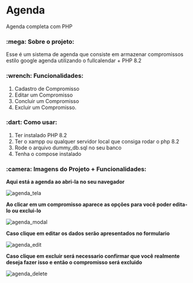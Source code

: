 # Agenda
Agenda completa com PHP
<h3>:mega: Sobre o projeto: </h3>
<p>Esse é um sistema de agenda que consiste em armazenar compromissos estilo google agenda utilizando o fullcalendar + PHP 8.2</p>

<h3>:wrench: Funcionalidades: </h3>
<ol>
  <li>Cadastro de Compromisso</li>
  <li>Editar um Compromisso</li>
  <li>Concluir um Compromisso</li>
  <li>Excluir um Compromisso.</li>
</ol>

<h3>:dart: Como usar:</h3>
<ol>
  <li>Ter instalado PHP 8.2</li>
  <li>Ter o xampp ou qualquer servidor local que consiga rodar o php 8.2</li>
  <li>Rode o arquivo dummy_db.sql no seu banco</li>
  <li>Tenha o compose instalado</li>
</ol>

<h3>:camera: Imagens do Projeto + Funcionalidades:</h3>

<b>Aqui está a agenda ao abri-la no seu navegador</b>

![agenda_tela](https://github.com/gabrielgomessds/agenda/assets/65027607/bc00432d-af30-4701-828e-2c32d27af407)

<b>Ao clicar em um compromisso aparece as opções para você poder edita-lo ou exclui-lo</b>

![agenda_modal](https://github.com/gabrielgomessds/agenda/assets/65027607/d5dcc025-73e3-462a-958a-1231b1fd0071)

<b>Caso clique em editar os dados serão apresentados no formulario</b>

![agenda_edit](https://github.com/gabrielgomessds/agenda/assets/65027607/29dfe4c6-2bdf-461e-a48d-4b581607df6e)

<b>Caso clique em excluir será necessario confirmar que você realmente deseja fazer isso e então o compromisso será excluido</b>

![agenda_delete](https://github.com/gabrielgomessds/agenda/assets/65027607/b9dc80e2-a58a-4a9a-8362-ea64add1cafd)

